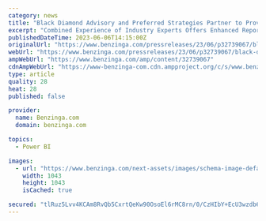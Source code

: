 ```yaml
---
category: news
title: "Black Diamond Advisory and Preferred Strategies Partner to Provide Industry Leading CPM Solutions through OneStream and Power BI"
excerpt: "Combined Experience of Industry Experts Offers Enhanced Reporting and Analytics to further Customers Financial Transformation Journey SOQUEL, Calif. (PRWEB) June 06, 2023 Black Diamond Advisory and Pr"
publishedDateTime: 2023-06-06T14:15:00Z
originalUrl: "https://www.benzinga.com/pressreleases/23/06/p32739067/black-diamond-advisory-and-preferred-strategies-partner-to-provide-industry-leading-cpm-solutions-"
webUrl: "https://www.benzinga.com/pressreleases/23/06/p32739067/black-diamond-advisory-and-preferred-strategies-partner-to-provide-industry-leading-cpm-solutions-"
ampWebUrl: "https://www.benzinga.com/amp/content/32739067"
cdnAmpWebUrl: "https://www-benzinga-com.cdn.ampproject.org/c/s/www.benzinga.com/amp/content/32739067"
type: article
quality: 28
heat: 28
published: false

provider:
  name: Benzinga.com
  domain: benzinga.com

topics:
  - Power BI

images:
  - url: "https://www.benzinga.com/next-assets/images/schema-image-default.png"
    width: 1043
    height: 1043
    isCached: true

secured: "tlRuz5Lvv4KCAm8RvQb5CxrtQeKw90OsoEl6rMC8rn/0/CzHIbY+EcU3wzdb6zSKKIlzIUGpNdCMi5Zg+B8b/AwLFKM3/PBc6D+WNOFu+rf0qiICgz3hI0mKwjMdg8qOxSUCeIkspoDTHnUU6NEMZihNWIcfidpObWL932R4YCIi/ACT1EblwiA+3DeO410E4LM99I/xDqdSQpEbTlMXRCJ5dAn/fLG4l7hpcgl4xuSfwLjjp4+mBZu/80NO39dQxuR0skGLXzpzb+DsJDPvK8KAQTAyedmUWGdc5rh3l4ee+XrGX0/zbj/8xdPYnaLjepz8cWi7ghLMIkleaQlxLgGxFUJ2pvyYBPm7IMJIUMU=;8Ec9uWwJmNGwsnrwHbtOcw=="
---
```


